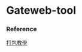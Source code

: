 # Gateweb-tool





### Reference
[打包教學](https://open.toutiao.com/a7184697358242841123/?biz_log=B3fR4jutcfaCyMYW8wGLjFXxHq7U9oarc2od5eSeyDEynhvHrY2G69taMCrzHUdUxpCFuXmJwTVJUx3Ugg56jBo&channel_id=59503555988&crypt=698&fr=normal&from_gid=6972874732915917316&gy=36dbc44de10b08494af1d70ade43b30e1a746eef438c255b1bf87e689d1e194863d2d6d83595c416d74325ac47dd42a365a87010223c1d1576b5e66a1b07e371a486da7ab9860e576b5689b94ff008a629220e09096fd94fbb16288df3218480aced42005cef1df87bfc3a58bdf087038c629b341c14b54c631bee734703e39dc10a588df2ab6a0997590c40c21c0aa9&label=related_news&req_id=202111260305140102121992241C4A2414&utm_campaign=open&utm_medium=webview&utm_source=o_llq_api&__publisher_id__=5719346778&oppo_anchor=&a_t=)